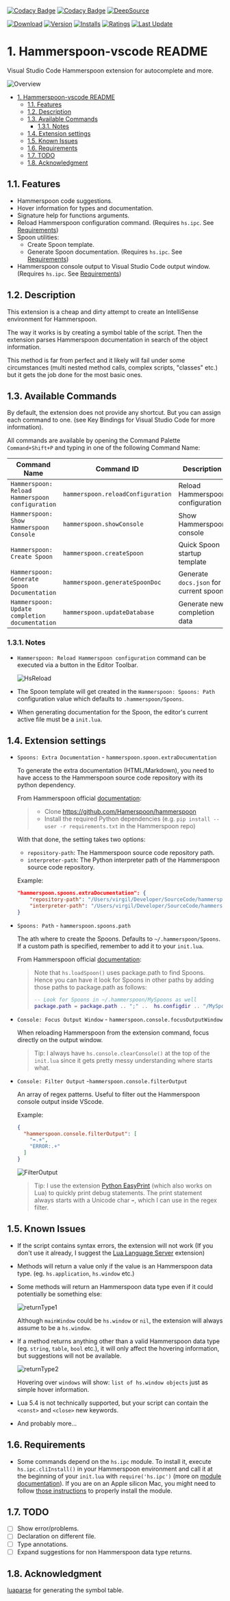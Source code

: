 [![Codacy Badge](https://app.codacy.com/project/badge/Grade/6897046c215944daa78d15189ecaaa82)](https://www.codacy.com/gh/sisoe24/hammerspoon-vscode/dashboard?utm_source=github.com&amp;utm_medium=referral&amp;utm_content=sisoe24/hammerspoon-vscode&amp;utm_campaign=Badge_Grade)
[![Codacy Badge](https://app.codacy.com/project/badge/Coverage/6897046c215944daa78d15189ecaaa82)](https://www.codacy.com/gh/sisoe24/hammerspoon-vscode/dashboard?utm_source=github.com&utm_medium=referral&utm_content=sisoe24/hammerspoon-vscode&utm_campaign=Badge_Coverage)
[![DeepSource](https://deepsource.io/gh/sisoe24/hammerspoon-vscode.svg/?label=active+issues&show_trend=true&token=l76-w7k_5dsHJqrTU2kueH4F)](https://deepsource.io/gh/sisoe24/hammerspoon-vscode/?ref=repository-badge)

[![Download](https://img.shields.io/badge/Marketplace-Download-blue)](https://marketplace.visualstudio.com/items?itemName=virgilsisoe.hammerspoon)
[![Version](https://img.shields.io/visual-studio-marketplace/v/virgilsisoe.hammerspoon)](https://marketplace.visualstudio.com/items?itemName=virgilsisoe.hammerspoon&ssr=false#version-history)
[![Installs](https://img.shields.io/visual-studio-marketplace/i/virgilsisoe.hammerspoon)](https://marketplace.visualstudio.com/items?itemName=virgilsisoe.hammerspoon)
[![Ratings](https://img.shields.io/visual-studio-marketplace/r/virgilsisoe.hammerspoon)](https://marketplace.visualstudio.com/items?itemName=virgilsisoe.hammerspoon&ssr=false#review-details)
[![Last Update](https://img.shields.io/visual-studio-marketplace/last-updated/virgilsisoe.hammerspoon)](https://marketplace.visualstudio.com/items?itemName=virgilsisoe.hammerspoon)

# 1. Hammerspoon-vscode README

Visual Studio Code Hammerspoon extension for autocomplete and more.

![Overview](images/overview.gif)

- [1. Hammerspoon-vscode README](#1-hammerspoon-vscode-readme)
  - [1.1. Features](#11-features)
  - [1.2. Description](#12-description)
  - [1.3. Available Commands](#13-available-commands)
    - [1.3.1. Notes](#131-notes)
  - [1.4. Extension settings](#14-extension-settings)
  - [1.5. Known Issues](#15-known-issues)
  - [1.6. Requirements](#16-requirements)
  - [1.7. TODO](#17-todo)
  - [1.8. Acknowledgment](#18-acknowledgment)

## 1.1. Features

- Hammerspoon code suggestions.
- Hover information for types and documentation.
- Signature help for functions arguments.
- Reload Hammerspoon configuration command. (Requires `hs.ipc`. See [Requirements](#16-requirements))
- Spoon utilities:
  - Create Spoon template.
  - Generate Spoon documentation. (Requires `hs.ipc`. See [Requirements](#16-requirements))
- Hammerspoon console output to Visual Studio Code output window. (Requires `hs.ipc`. See [Requirements](#16-requirements))

## 1.2. Description

This extension is a cheap and dirty attempt to create an IntelliSense environment for Hammerspoon.

The way it works is by creating a symbol table of the script. Then the extension
parses Hammerspoon documentation in search of the object information.

This method is far from perfect and it likely will fail under some circumstances
(multi nested method calls, complex scripts, "classes" etc.) but it gets the job
done for the most basic ones.

## 1.3. Available Commands

By default, the extension does not provide any shortcut. But you can assign each command to one. (see Key Bindings for Visual Studio Code for more information).

All commands are available by opening the Command Palette `Command+Shift+P` and
typing in one of the following Command Name:

| Command Name                                    | Command ID                        | Description                            |
| ----------------------------------------------- | --------------------------------- | -------------------------------------- |
| `Hammerspoon: Reload Hammerspoon configuration` | `hammerspoon.reloadConfiguration` | Reload Hammerspoon configuration       |
| `Hammerspoon: Show Hammerspoon Console`         | `hammerspoon.showConsole`         | Show Hammerspoon console               |
| `Hammerspoon: Create Spoon`                     | `hammerspoon.createSpoon`         | Quick Spoon startup template           |
| `Hammerspoon: Generate Spoon Documentation`     | `hammerspoon.generateSpoonDoc`    | Generate `docs.json` for current spoon |
| `Hammerspoon: Update completion documentation`  | `hammerspoon.updateDatabase`      | Generate new completion data           |

### 1.3.1. Notes

- `Hammerspoon: Reload Hammerspoon configuration` command can be executed via a button in the Editor Toolbar.

  ![HsReload](images/hsReload.gif)

- The Spoon template will get created in the `Hammerspoon: Spoons: Path` configuration
value which defaults to `.hammerspoon/Spoons`.
- When generating documentation for the Spoon, the editor's current active file must be a `init.lua`.

## 1.4. Extension settings

- `Spoons: Extra Documentation` - `hammerspoon.spoon.extraDocumentation`

  To generate the extra documentation (HTML/Markdown), you need to have access
  to the Hammerspoon source code repository with its python dependency.

  From Hammerspoon official [documentation](https://github.com/Hammerspoon/hammerspoon/blob/master/SPOONS.md#generating):

  > - Clone <https://github.com/Hamerspoon/hammerspoon>
  > - Install the required Python dependencies (e.g. `pip install --user -r requirements.txt` in the Hammerspoon repo)

  With that done, the setting takes two options:
  - `repository-path`: The Hammerspoon source code repository path.
  - `interpreter-path`: The Python interpreter path of the Hammerspoon source code repository.

  Example:

  ```json
  "hammerspoon.spoons.extraDocumentation": {
      "repository-path": "/Users/virgil/Developer/SourceCode/hammerspoon",
      "interpreter-path": "/Users/virgil/Developer/SourceCode/hammerspoon/.venv/bin/python"
  }
  ```

- `Spoons: Path` - `hammerspoon.spoons.path`

  The ath where to create the Spoons. Defaults to `~/.hammerspoon/Spoons`. If a custom path is specified, remember to add it to your `init.lua`.

  From Hammerspoon official [documentation](https://github.com/Hammerspoon/hammerspoon/blob/master/SPOONS.md#loading-a-spoon):

  >Note that `hs.loadSpoon()` uses package.path to find Spoons. Hence you can have it look for Spoons in other paths by adding those paths to package.path as follows:
  >
  > ```lua
  > -- Look for Spoons in ~/.hammerspoon/MySpoons as well
  > package.path = package.path .. ";" ..  hs.configdir .. "/MySpoons/?.spoon/init.lua"
  > ```

- `Console: Focus Output Window` - `hammerspoon.console.focusOutputWindow`

  When reloading Hammerspoon from the extension command, focus directly on the output window.

  > Tip: I always have `hs.console.clearConsole()` at the top of the `init.lua` since
  > it gets pretty messy understanding where starts what.

- `Console: Filter Output` -`hammerspoon.console.filterOutput`

  An array of regex patterns. Useful to filter out the Hammerspoon console output inside VScode.

  Example:

  ```json
  {
    "hammerspoon.console.filterOutput": [
      "➡.+",
      "ERROR:.+"
    ]
  }
  ```

  ![FilterOutput](/images/filter_output.jpg)

  > Tip: I use the extension [Python EasyPrint](https://marketplace.visualstudio.com/items?itemName=virgilsisoe.python-easy-print) (which also works on Lua) to quickly print debug statements. The print statement always starts with a Unicode char `➡`, which I can use in the regex filter.

## 1.5. Known Issues

- If the script contains syntax errors, the extension will not work (If you don't use it
  already, I suggest the [Lua Language Server](https://marketplace.visualstudio.com/items?itemName=sumneko.lua) extension)
- Methods will return a value only if the value is an Hammerspoon data type. (eg. `hs.application`, `hs.window` etc.)
- Some methods will return an Hammerspoon data type even if it could potentially be something else:

  ![returnType1](/images/return_type1.jpg)

  Although `mainWindow` could be `hs.window` or `nil`, the extension will always
  assume to be a `hs.window`.

- If a method returns anything other than a valid Hammerspoon data type
  (eg. `string`, `table`, `bool` etc.), it will only affect the hovering
  information, but suggestions will not be available.

  ![returnType2](/images/return_type2.jpg)

  Hovering over `windows` will show: `list of hs.window objects` just as simple hover information.

- Lua 5.4 is not technically supported, but your script can contain the `<const>` and `<close>` new keywords.
- And probably more...

## 1.6. Requirements

- Some commands depend on the `hs.ipc` module. To install it, execute `hs.ipc.cliInstall()`
 in your Hammerspoon environment and call it at the beginning of your `init.lua`
 with `require('hs.ipc')` (more on [module documentation](http://www.hammerspoon.org/docs/hs.ipc.html)).
 If you are on an Apple silicon Mac, you might need to follow
 [those instructions](https://github.com/Hammerspoon/hammerspoon/issues/2930#issuecomment-899092002) to properly install the module.
  
## 1.7. TODO

- [ ] Show error/problems.
- [ ] Declaration on different file.
- [ ] Type annotations.
- [ ] Expand suggestions for non Hammerspoon data type returns.

## 1.8. Acknowledgment

[luaparse](https://github.com/fstirlitz/luaparse) for generating the symbol table.
